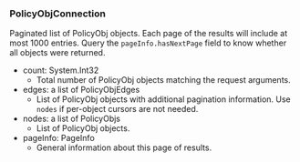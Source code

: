 ### PolicyObjConnection
Paginated list of PolicyObj objects. Each page of the results will include at most 1000 entries. Query the `pageInfo.hasNextPage` field to know whether all objects were returned.

- count: System.Int32
  - Total number of PolicyObj objects matching the request arguments.
- edges: a list of PolicyObjEdges
  - List of PolicyObj objects with additional pagination information. Use `nodes` if per-object cursors are not needed.
- nodes: a list of PolicyObjs
  - List of PolicyObj objects.
- pageInfo: PageInfo
  - General information about this page of results.
